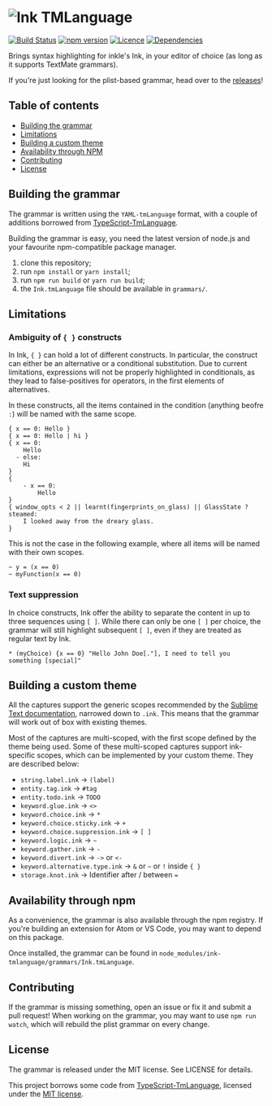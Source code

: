# ![Ink TMLanguage](https://i.imgur.com/oLMOVfq.png)

[![Build Status](https://github.com/inkle/ink-tmlanguage/workflows/build/badge.svg)](https://github.com/inkle/ink-tmlanguage/actions)
[![npm version](https://img.shields.io/npm/v/ink-tmlanguage.svg)](https://www.npmjs.com/package/ink-tmlanguage)
[![Licence](https://img.shields.io/npm/l/ink-tmlanguage.svg)](https://github.com/inkle/ink-tmlanguage/blob/master/LICENSE)
[![Dependencies](https://david-dm.org/ephread/ink-tmlanguage/status.svg)](https://david-dm.org/inkle/ink-tmlanguage)

Brings syntax highlighting for inkle's Ink, in your editor of choice (as long as
it supports TextMate grammars).

If you're just looking for the plist-based grammar, head over to the [releases](https://github.com/inkle/ink-tmlanguage/releases)!

## Table of contents

  * [Building the grammar](#building-the-grammar)
  * [Limitations](#limitations)
  * [Building a custom theme](#building-a-custom-theme)
  * [Availability through NPM](#availability-through-npm)
  * [Contributing](#contributing)
  * [License](#license)

## Building the grammar

The grammar is written using the `YAML-tmLanguage` format, with a couple of
additions borrowed from [TypeScript-TmLanguage](https://github.com/Microsoft/TypeScript-TmLanguage).

Building the grammar is easy, you need the latest version of node.js and your favourite npm-compatible package manager.

1. clone this repository;
2. run `npm install` or `yarn install`;
3. run `npm run build` or `yarn run build`;
4. the `Ink.tmLanguage` file should be available in `grammars/`.

## Limitations

### Ambiguity of `{ }` constructs

In Ink, `{ }` can hold a lot of different constructs. In particular, the construct can either be an alternative or a conditional substitution. Due to current limitations, expressions will not be properly highlighted in conditionals, as they lead to false-positives for operators, in the first elements of alternatives.

In these constructs, all the items contained in the condition (anything beofre `:`) will be named with the same scope.

```ink
{ x == 0: Hello }
{ x == 0: Hello | hi }
{ x == 0:
	Hello
  - else:
  	Hi
}
{
	- x == 0:
		Hello
}
{ window_opts < 2 || learnt(fingerprints_on_glass) || GlassState ? steamed:
	I looked away from the dreary glass.
}
```

This is not the case in the following example, where all items will be named with their own scopes.

```ink
~ y = (x == 0)
~ myFunction(x == 0)
```

### Text suppression

In choice constructs, Ink offer the ability to separate the content in up to three sequences using `[ ]`. While there can only be one `[ ]` per choice, the grammar will still highlight subsequent `[ ]`, even if they are treated as regular text by Ink.

```ink
* (myChoice) {x == 0} "Hello John Doe[."], I need to tell you something [special]"
```

## Building a custom theme

All the captures support the generic scopes recommended by the [Sublime Text documentation](https://www.sublimetext.com/docs/3/scope_naming.html), narrowed down to `.ink`. This means that the grammar will work out of box with existing themes.

Most of the captures are multi-scoped, with the first scope defined by the theme being used. Some of these multi-scoped captures support ink-specific scopes, which can be implemented by your custom theme. They are described below:

- `string.label.ink` → `(label)`
- `entity.tag.ink` → `#tag`
- `entity.todo.ink` → `TODO`
- `keyword.glue.ink` → `<>`
- `keyword.choice.ink` → `*`
- `keyword.choice.sticky.ink` → `+`
- `keyword.choice.suppression.ink` → `[ ]`
- `keyword.logic.ink` → `~`
- `keyword.gather.ink` → `-`
- `keyword.divert.ink` → `->` or `<-`
- `keyword.alternative.type.ink` → `&` or `~` or `!` inside `{ }`
- `storage.knot.ink` → Identifier after / between `=`

## Availability through npm

As a convenience, the grammar is also available through the npm registry.
If you're building an extension for Atom or VS Code, you may want to depend on this package.

Once installed, the grammar can be found in `node_modules/ink-tmlanguage/grammars/Ink.tmLanguage`.

## Contributing

If the grammar is missing something, open an issue or fix it and submit a pull request!
When working on the grammar, you may want to use `npm run watch`, which will rebuild the plist grammar on every change.

## License

The grammar is released under the MIT license. See LICENSE for details.

This project borrows some code from [TypeScript-TmLanguage](https://github.com/Microsoft/TypeScript-TmLanguage), licensed under the [MIT license](https://github.com/Microsoft/TypeScript-TmLanguage/blob/4a620294f8652e4e3a4a605308650a52773ccec6/LICENSE.txt).
